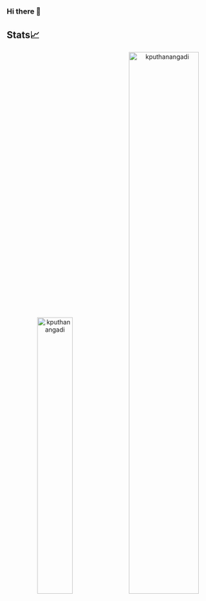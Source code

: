 ### Hi there 👋


<!--
**kputhanangadi/kputhanangadi** is a ✨ _special_ ✨ repository because its `README.md` (this file) appears on your GitHub profile.

Here are some ideas to get you started:

- 🔭 I’m currently working on ...
- 🌱 I’m currently learning ...
- 👯 I’m looking to collaborate on ...
- 🤔 I’m looking for help with ...
- 💬 Ask me about ...
- 📫 How to reach me: ...
- 😄 Pronouns: ...
- ⚡ Fun fact: ...
-->

## Stats📈
<p align="center">
<img width="40%" src="https://github-readme-stats.vercel.app/api/top-langs?username=kputhanangadi&show_icons=true&theme=dracula&title_color=ff8000&text_color=ffffff&bg_color=6a6a6a&locale=en&layout=compact&hide_border=true" alt="kputhanangadi" /> 
<img width="56%" src="https://github-readme-streak-stats.herokuapp.com/?user=kputhanangadi&theme=highcontrast&hide_border=true" alt="kputhanangadi" />
</p>

<!--START_SECTION:activity-->
<!--END_SECTION:activity-->
